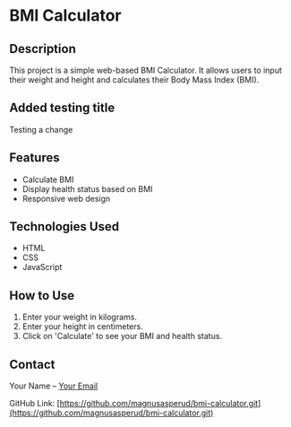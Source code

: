 # BMI Calculator

## Description
This project is a simple web-based BMI Calculator. It allows users to input their weight and height and calculates their Body Mass Index (BMI).

## Added testing title
Testing a change

## Features
- Calculate BMI
- Display health status based on BMI
- Responsive web design

## Technologies Used
- HTML
- CSS
- JavaScript

## How to Use
1. Enter your weight in kilograms.
2. Enter your height in centimeters.
3. Click on 'Calculate' to see your BMI and health status.

## Contact
Your Name – [Your Email](mailto:your.email@example.com)

GitHub Link: [https://github.com/magnusasperud/bmi-calculator.git](https://github.com/magnusasperud/bmi-calculator.git)
